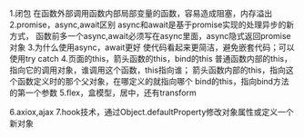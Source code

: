 1.闭包
  在函数外部调用函数内部局部变量的函数，容易造成阻塞，内存溢出
2.promise，async,await区别
  async和await是基于promise实现的处理异步的新方式， 函数前多一个async,await必须写在async里面，async隐式返回promise对象
3.为什么使用async，await更好
 使代码看起来更简洁，避免嵌套代码；可以使用try catch
4.页面的this，箭头函数的this，bind的this
 普通函数内部的this，指向它的调用对象，谁调用这个函数，this指向谁；
 箭头函数内部的this，指向这个函数定义时的那个父对象，在哪定义的就指向哪个
 bind的this，指向bind方法的第一个参数
5.flex，盒模型，居中，还有transform

6.axiox,ajax
7.hook技术，通过Object.defaultProperty修改对象属性或定义一个新对象

